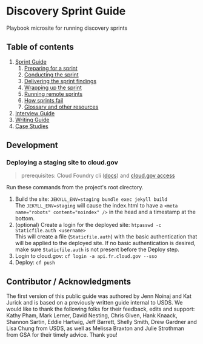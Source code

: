 # Discovery Sprint Guide
Playbook microsite for running discovery sprints

## Table of contents
1. [Sprint Guide](https://github.com/usds/discovery-sprint-guide/blob/main/index.md)
   1. [Preparing for a sprint](https://github.com/usds/discovery-sprint-guide/blob/main/_pages/preparing.md)
   2. [Conducting the sprint](https://github.com/usds/discovery-sprint-guide/blob/main/_pages/conducting.md)
   3. [Delivering the sprint findings](https://github.com/usds/discovery-sprint-guide/blob/main/_pages/delivering.md)
   4. [Wrapping up the sprint](https://github.com/usds/discovery-sprint-guide/blob/main/_pages/wrapping-up.md)
   5. [Running remote sprints](https://github.com/usds/discovery-sprint-guide/blob/main/_pages/remote.md)
   6. [How sprints fail](https://github.com/usds/discovery-sprint-guide/blob/main/_pages/failure.md)
   7. [Glossary and other resources](https://github.com/usds/discovery-sprint-guide/blob/main/_pages/glossary.md)
2. [Interview Guide](https://github.com/usds/discovery-sprint-guide/blob/main/_pages/interview.md)
3. [Writing Guide](https://github.com/usds/discovery-sprint-guide/blob/main/_pages/writing.md)
4. [Case Studies](https://github.com/usds/discovery-sprint-guide/blob/main/_pages/cases.md)

## Development

### Deploying a staging site to cloud.gov
> prerequisites: Cloud Foundry cli ([docs](https://docs.cloudfoundry.org/cf-cli/install-go-cli.html)) and [cloud.gov access](https://cloud.gov/docs/getting-started/accounts/)

Run these commands from the project's root directory.

1. Build the site: `JEKYLL_ENV=staging bundle exec jekyll build`   
The `JEKYLL_ENV=staging` will cause the index.html to have a `<meta name="robots" content="noindex" />` in the head and a timestamp at the bottom.
1. (optional) Create a login for the deployed site: `htpasswd -c Staticfile.auth <username>`   
This will create a file (`Staticfile.auth`) with the basic authentication that will be applied to the deployed site.
If no basic authentication is desired, make sure `Staticfile.auth` is not present before the Deploy step.
1. Login to cloud.gov: `cf login -a api.fr.cloud.gov --sso`
1. Deploy: `cf push`

## Contributor / Acknowledgments
The first version of this public guide was authored by Jenn Noinaj and Kat Jurick and is based on a previously written guide internal to USDS. We would like to thank the following folks for their feedback, edits and support: Kathy Pham, Mark Lerner, David Nesting, Chris Given, Hank Knaack, Shannon Sartin, Eddie Hartwig, Jeff Barrett, Shelly Smith, Drew Gardner and Lisa Chung from USDS, as well as Melissa Braxton and Julie Strothman from GSA for their timely advice. Thank you!
